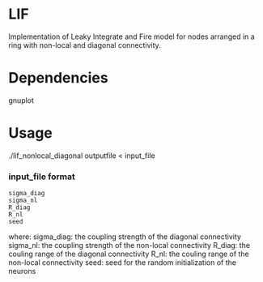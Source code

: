 # LIF
Implementation of Leaky Integrate and Fire model for nodes arranged in a ring with non-local and diagonal connectivity.

# Dependencies
gnuplot 

# Usage
./lif_nonlocal_diagonal outputfile < input_file

### input_file format
```
sigma_diag
sigma_nl
R_diag
R_nl
seed
```
where: 
  sigma_diag: the coupling strength of the diagonal connectivity
  sigma_nl:   the coupling strength of the non-local connectivity
  R_diag:     the couling range of the diagonal connectivity
  R_nl:       the couling range of the non-local connectivity
  seed:       seed for the random initialization of the neurons
  
